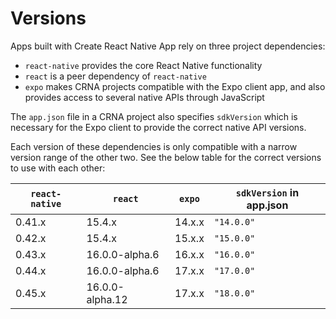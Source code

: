 # Versions

Apps built with Create React Native App rely on three project dependencies:

* `react-native` provides the core React Native functionality
* `react` is a peer dependency of `react-native`
* `expo` makes CRNA projects compatible with the Expo client app, and also provides access to several native APIs through JavaScript

The `app.json` file in a CRNA project also specifies `sdkVersion` which is necessary for the Expo client to provide the correct native API versions.

Each version of these dependencies is only compatible with a narrow version range of the other two. See the below table for the correct versions to use with each other:

| `react-native` | `react`         | `expo` | `sdkVersion` in app.json |
|----------------|-----------------|--------|--------------------------|
| 0.41.x         | 15.4.x          | 14.x.x | `"14.0.0"`               |
| 0.42.x         | 15.4.x          | 15.x.x | `"15.0.0"`               |
| 0.43.x         | 16.0.0-alpha.6  | 16.x.x | `"16.0.0"`               |
| 0.44.x         | 16.0.0-alpha.6  | 17.x.x | `"17.0.0"`               |
| 0.45.x         | 16.0.0-alpha.12 | 17.x.x | `"18.0.0"`               |
